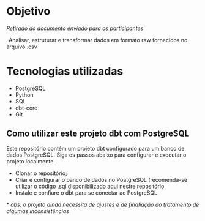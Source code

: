 # Objetivo 
*Retirado do documento enviado para os participantes*

-Analisar, estruturar e transformar dados em formato raw fornecidos no arquivo .csv

# Tecnologias utilizadas

- PostgreSQL
- Python
- SQL
- dbt-core
- Git

## Como utilizar este projeto dbt com PostgreSQL
Este repositório contém um projeto dbt configurado para um banco de dados PostgreSQL. Siga os passos abaixo para configurar e executar o projeto localmente.

- Clonar o repositório;
- Criar e configurar o banco de dados no PoatgreSQL (recomenda-se utilizar o código .sql disponibilizado aqui nestre repositório
- Instale e confiure o dbt para se conectar ao PostgreSQL





\* *obs: o projeto ainda necessita de ajustes e de finaliação do tratamento de algumas inconsistências* 



